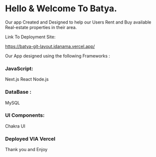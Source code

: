 # Hello & Welcome To Batya.

Our app Created and Designed to help our Users Rent and Buy available Real-estate properties in their area.

Link To Deployment Site:

https://batya-git-layout.idanama.vercel.app/

Our App designed using the following Frameworks :

### JavaScript:
Next.js
React
Node.js

### DataBase :
MySQL

### UI Components:
Chakra UI

### Deployed VIA Vercel

Thank you and Enjoy 
